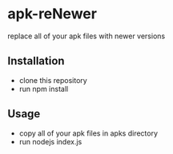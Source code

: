 apk-reNewer
===========

replace all of your apk files with newer versions

## Installation
* clone this repository
* run npm install

## Usage

* copy all of your apk files in apks directory
* run nodejs index.js
